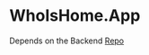 # WhoIsHome.App

Depends on the Backend [Repo](https://github.com/Darki002/WhoIsHome?tab=GPL-3.0-1-ov-file)
